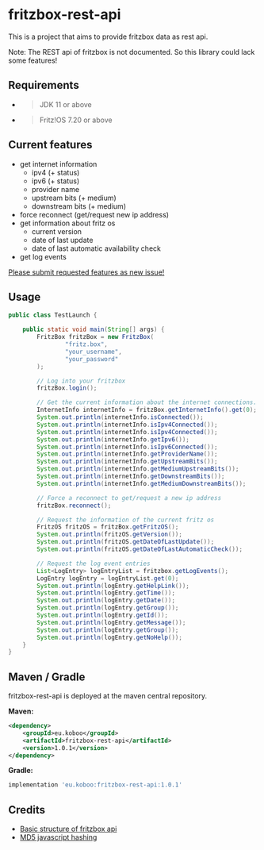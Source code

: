 # fritzbox-rest-api

This is a project that aims to provide fritzbox data as rest api.

Note: The REST api of fritzbox is not documented. So this library could lack some features!

## Requirements

* > JDK 11 or above
* > Fritz!OS 7.20 or above

## Current features

* get internet information
  * ipv4 (+ status)
  * ipv6 (+ status)
  * provider name
  * upstream bits (+ medium)
  * downstream bits (+ medium)
* force reconnect (get/request new ip address)
* get information about fritz os
  * current version
  * date of last update
  * date of last automatic availability check
* get log events

[Please submit requested features as new issue!](https://github.com/Koboo/fritzbox-rest-api/issues)

## Usage

````java
public class TestLaunch {

    public static void main(String[] args) {
        FritzBox fritzBox = new FritzBox(
                "fritz.box",
                "your_username",
                "your_password"
        );

        // Log into your fritzbox
        fritzBox.login();

        // Get the current information about the internet connections.
        InternetInfo internetInfo = fritzBox.getInternetInfo().get(0);
        System.out.println(internetInfo.isConnected());
        System.out.println(internetInfo.isIpv4Connected());
        System.out.println(internetInfo.isIpv4Connected());
        System.out.println(internetInfo.getIpv6());
        System.out.println(internetInfo.isIpv6Connected());
        System.out.println(internetInfo.getProviderName());
        System.out.println(internetInfo.getUpstreamBits());
        System.out.println(internetInfo.getMediumUpstreamBits());
        System.out.println(internetInfo.getDownstreamBits());
        System.out.println(internetInfo.getMediumDownstreamBits());

        // Force a reconnect to get/request a new ip address
        fritzBox.reconnect();

        // Request the information of the current fritz os
        FritzOS fritzOS = fritzBox.getFritzOS();
        System.out.println(fritzOS.getVersion());
        System.out.println(fritzOS.getDateOfLastUpdate());
        System.out.println(fritzOS.getDateOfLastAutomaticCheck());

        // Request the log event entries
        List<LogEntry> logEntryList = fritzbox.getLogEvents();
        LogEntry logEntry = logEntryList.get(0);
        System.out.println(logEntry.getHelpLink());
        System.out.println(logEntry.getTime());
        System.out.println(logEntry.getDate());
        System.out.println(logEntry.getGroup());
        System.out.println(logEntry.getId());
        System.out.println(logEntry.getMessage());
        System.out.println(logEntry.getGroup());
        System.out.println(logEntry.getNoHelp());
    }
}
````

## Maven / Gradle

fritzbox-rest-api is deployed at the maven central repository.

**Maven:**
````xml
<dependency>
    <groupId>eu.koboo</groupId>
    <artifactId>fritzbox-rest-api</artifactId>
    <version>1.0.1</version>
</dependency>
````

**Gradle:**
````groovy
implementation 'eu.koboo:fritzbox-rest-api:1.0.1'
````

## Credits

* [Basic structure of fritzbox api](https://github.com/ISchwarz23/FritzBox-API)
* [MD5 javascript hashing](https://github.com/loigu/fritzBoxClient)